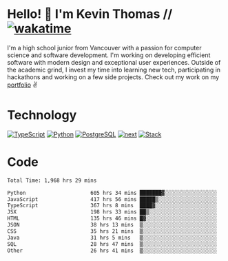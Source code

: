 # Hello! 👋 I'm Kevin Thomas // [![wakatime](https://wakatime.com/badge/user/e9d16d74-e01d-4a37-8086-9257e0bde1c2.svg?style=flat-square)](https://wakatime.com/@e9d16d74-e01d-4a37-8086-9257e0bde1c2)

I'm a high school junior from Vancouver with a passion for computer science and software development. I'm working on developing efficient software with modern design and exceptional user experiences. Outside of the academic grind, I invest my time into learning new tech, participating in hackathons and working on a few side projects. Check out my work on my [portfolio](https://kevinjosethomas.com/) ✌️

# Technology
[![TypeScript](https://github.com/kevinjosethomas/kevinjosethomas/assets/46242684/444b2e5d-659f-41f5-81fe-3abafb75cb6c)](https://kevinjosethomas.com/stack)
[![Python](https://github.com/kevinjosethomas/kevinjosethomas/assets/46242684/34a174c4-54db-4c4e-9842-2324d47cb043)](https://kevinjosethomas.com/stack)
[![PostgreSQL](https://github.com/kevinjosethomas/kevinjosethomas/assets/46242684/46d6de1c-c483-4dc7-ab3a-87763af6fc78)](https://kevinjosethomas.com/stack)
[![next](https://github.com/kevinjosethomas/kevinjosethomas/assets/46242684/bc46bae5-1ad9-42a7-b7a2-427cbde7c994)](https://kevinjosethomas.com/stack)
[![Stack](https://github.com/kevinjosethomas/kevinjosethomas/assets/46242684/0b9b7eeb-8cce-4a56-bffd-3131dd4dd88c)](https://kevinjosethomas.com/stack)




# Code
<!--START_SECTION:waka-->

```txt
Total Time: 1,968 hrs 29 mins

Python                     605 hrs 34 mins ███████▓░░░░░░░░░░░░░░░░░   30.35 %
JavaScript                 417 hrs 56 mins █████▒░░░░░░░░░░░░░░░░░░░   20.95 %
TypeScript                 367 hrs 8 mins  ████▓░░░░░░░░░░░░░░░░░░░░   18.40 %
JSX                        198 hrs 33 mins ██▒░░░░░░░░░░░░░░░░░░░░░░   09.95 %
HTML                       135 hrs 46 mins █▓░░░░░░░░░░░░░░░░░░░░░░░   06.81 %
JSON                       38 hrs 13 mins  ▒░░░░░░░░░░░░░░░░░░░░░░░░   01.92 %
CSS                        35 hrs 21 mins  ▒░░░░░░░░░░░░░░░░░░░░░░░░   01.77 %
Java                       31 hrs 5 mins   ▒░░░░░░░░░░░░░░░░░░░░░░░░   01.56 %
SQL                        28 hrs 47 mins  ▒░░░░░░░░░░░░░░░░░░░░░░░░   01.44 %
Other                      26 hrs 41 mins  ▒░░░░░░░░░░░░░░░░░░░░░░░░   01.34 %
```

<!--END_SECTION:waka-->
